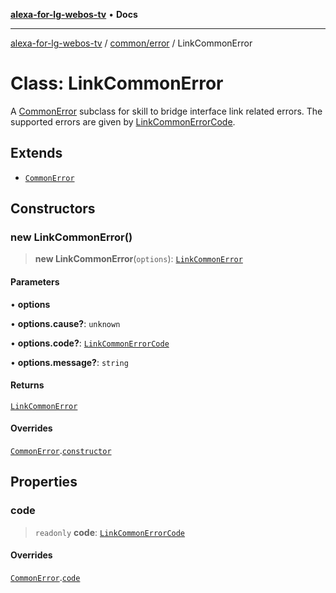 [**alexa-for-lg-webos-tv**](../../../README.md) • **Docs**

***

[alexa-for-lg-webos-tv](../../../modules.md) / [common/error](../README.md) / LinkCommonError

# Class: LinkCommonError

A [CommonError](CommonError.md) subclass for skill to bridge interface link related
errors. The supported errors are given by [LinkCommonErrorCode](../type-aliases/LinkCommonErrorCode.md).

## Extends

- [`CommonError`](CommonError.md)

## Constructors

### new LinkCommonError()

> **new LinkCommonError**(`options`): [`LinkCommonError`](LinkCommonError.md)

#### Parameters

• **options**

• **options.cause?**: `unknown`

• **options.code?**: [`LinkCommonErrorCode`](../type-aliases/LinkCommonErrorCode.md)

• **options.message?**: `string`

#### Returns

[`LinkCommonError`](LinkCommonError.md)

#### Overrides

[`CommonError`](CommonError.md).[`constructor`](CommonError.md#constructors)

## Properties

### code

> `readonly` **code**: [`LinkCommonErrorCode`](../type-aliases/LinkCommonErrorCode.md)

#### Overrides

[`CommonError`](CommonError.md).[`code`](CommonError.md#code)
